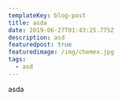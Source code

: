 ```yaml
---
templateKey: blog-post
title: asda
date: 2019-06-27T01:43:25.775Z
description: asd
featuredpost: true
featuredimage: /img/chemex.jpg
tags:
  - asd
---
```

asda
